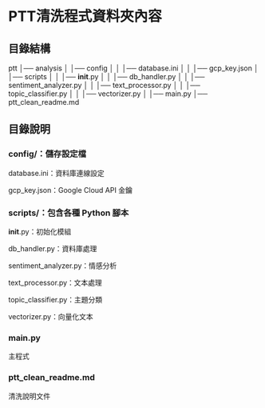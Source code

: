 # PTT清洗程式資料夾內容

## 目錄結構

ptt
│── analysis
│   │── config
│   │   │── database.ini
│   │   │── gcp_key.json
│   │── scripts
│   │   │── __init__.py
│   │   │── db_handler.py
│   │   │── sentiment_analyzer.py
│   │   │── text_processor.py
│   │   │── topic_classifier.py
│   │   │── vectorizer.py
│   │── main.py
│── ptt_clean_readme.md

## 目錄說明

### config/：儲存設定檔

database.ini：資料庫連線設定

gcp_key.json：Google Cloud API 金鑰

### scripts/：包含各種 Python 腳本

__init__.py：初始化模組

db_handler.py：資料庫處理

sentiment_analyzer.py：情感分析

text_processor.py：文本處理

topic_classifier.py：主題分類

vectorizer.py：向量化文本

### main.py
主程式

### ptt_clean_readme.md
清洗說明文件